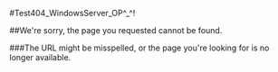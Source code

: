 #Test404_WindowsServer_OP^_^!

##We're sorry, the page you requested cannot be found.
 
###The URL might be misspelled, or the page you're looking for is no longer available.
